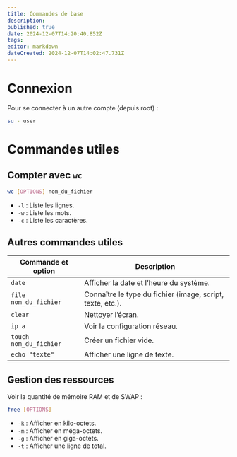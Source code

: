 ```yaml
---
title: Commandes de base
description: 
published: true
date: 2024-12-07T14:20:40.852Z
tags: 
editor: markdown
dateCreated: 2024-12-07T14:02:47.731Z
---
```


# Connexion
Pour se connecter à un autre compte (depuis root) :

```bash
su - user
```
# Commandes utiles

## Compter avec `wc`

```bash
wc [OPTIONS] nom_du_fichier
```
- `-l` : Liste les lignes.    
- `-w` : Liste les mots.    
- `-c` : Liste les caractères.

## Autres commandes utiles


| Commande et option     | Description                                                |
| ---------------------- | ---------------------------------------------------------- |
| `date`                 | Afficher la date et l’heure du système.                    |
| `file nom_du_fichier`  | Connaître le type du fichier (image, script, texte, etc.). |
| `clear`                | Nettoyer l’écran.                                          |
| `ip a`                 | Voir la configuration réseau.                              |
| `touch nom_du_fichier` | Créer un fichier vide.                                     |
| `echo "texte"`         | Afficher une ligne de texte.                               |
## Gestion des ressources

Voir la quantité de mémoire RAM et de SWAP :
```bash
free [OPTIONS]
```
- `-k` : Afficher en kilo-octets.    
- `-m` : Afficher en méga-octets.    
- `-g` : Afficher en giga-octets.    
- `-t` : Afficher une ligne de total.




